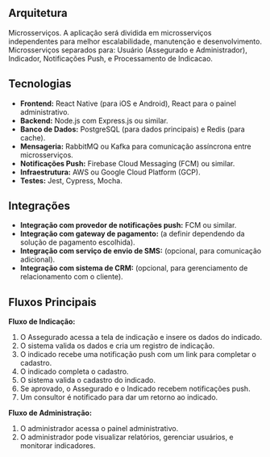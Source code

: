 ## Arquitetura

Microsserviços.  A aplicação será dividida em microsserviços independentes para melhor escalabilidade, manutenção e desenvolvimento. Microsserviços separados para:  Usuário (Assegurado e Administrador), Indicador, Notificações Push, e Processamento de Indicacao.

## Tecnologias

* **Frontend:** React Native (para iOS e Android), React para o painel administrativo.
* **Backend:** Node.js com Express.js ou similar.
* **Banco de Dados:** PostgreSQL (para dados principais) e Redis (para cache).
* **Mensageria:** RabbitMQ ou Kafka para comunicação assíncrona entre microsserviços.
* **Notificações Push:** Firebase Cloud Messaging (FCM) ou similar.
* **Infraestrutura:** AWS ou Google Cloud Platform (GCP).
* **Testes:** Jest, Cypress, Mocha.


## Integrações

* **Integração com provedor de notificações push:** FCM ou similar.
* **Integração com gateway de pagamento:** (a definir dependendo da solução de pagamento escolhida).
* **Integração com serviço de envio de SMS:** (opcional, para comunicação adicional).
* **Integração com sistema de CRM:** (opcional, para gerenciamento de relacionamento com o cliente).


## Fluxos Principais

**Fluxo de Indicação:**

1. O Assegurado acessa a tela de indicação e insere os dados do indicado.
2. O sistema valida os dados e cria um registro de indicação.
3. O indicado recebe uma notificação push com um link para completar o cadastro.
4. O indicado completa o cadastro.
5. O sistema valida o cadastro do indicado.
6. Se aprovado, o Assegurado e o Indicado recebem notificações push.
7. Um consultor é notificado para dar um retorno ao indicado.

**Fluxo de Administração:**

1. O administrador acessa o painel administrativo.
2. O administrador pode visualizar relatórios, gerenciar usuários, e monitorar indicadores.


